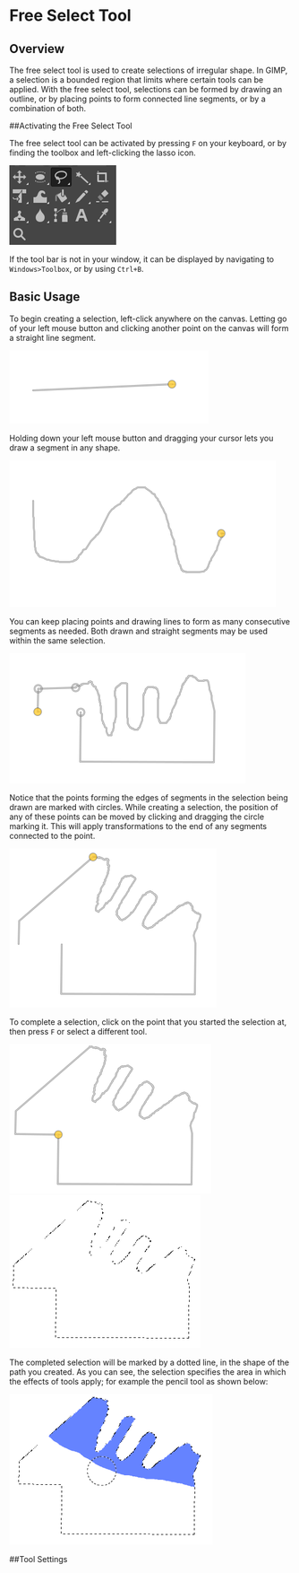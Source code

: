 # Free Select Tool

## Overview

The free select tool is used to create selections of irregular shape. In GIMP, a selection is a bounded region that limits where certain tools can be applied. With the free select tool, selections can be formed by drawing an outline, or by placing points to form connected line segments, or by a combination of both. 

##Activating the Free Select Tool

The free select tool can be activated by pressing `F` on your keyboard, or by finding the toolbox and left-clicking the lasso icon.

![toolbox with freeselect selected](images/lassoicon.PNG)

If the tool bar is not in your window, it can be displayed by navigating to `Windows>Toolbox`, or by using `Ctrl+B`. 

## Basic Usage

To begin creating a selection, left-click anywhere on the canvas. Letting go of your left mouse button and clicking another point on the canvas will form a straight line segment.

![line segment](images/linesegment.PNG)


 Holding down your left mouse button and dragging your cursor lets you draw a segment in any shape. 

 ![drawn line segment](images/drawnsegment.PNG)


You can keep placing points and drawing lines to form as many consecutive segments as needed. Both drawn and straight segments may be used within the same selection.

 ![shape using both drawn and straight line segments](images/straightanddrawnsegments.PNG)

Notice that the points forming the edges of segments in the selection being drawn are marked with circles. While creating a selection, the position of any of these points can be moved by clicking and dragging the circle marking it. This will apply transformations to the end of any segments connected to the point.

![the same shape, after editing the position of one of the points in the selection path](images/transformedsegments.PNG)

To complete a selection, click on the point that you started the selection at, then press `F` or select a different tool.

![hovering on original point](images/hoveronoriginalpoint.PNG)
![completed selection](images/complete%20selection.PNG)

The completed selection will be marked by a dotted line, in the shape of the path you created. As you can see, the selection specifies the area in which the effects of tools apply; for example the pencil tool as shown below:

![coloring within a selection](images/coloring%20in%20selection.PNG)


##Tool Settings


